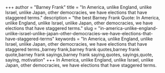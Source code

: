 +++
author = "Barney Frank"
title = "In America, unlike England, unlike Israel, unlike Japan, other democracies, we have elections that have staggered terms."
description = "the best Barney Frank Quote: In America, unlike England, unlike Israel, unlike Japan, other democracies, we have elections that have staggered terms."
slug = "in-america-unlike-england-unlike-israel-unlike-japan-other-democracies-we-have-elections-that-have-staggered-terms"
keywords = "In America, unlike England, unlike Israel, unlike Japan, other democracies, we have elections that have staggered terms.,barney frank,barney frank quotes,barney frank quote,barney frank sayings,barney frank saying,quotes, sayings,quote, saying, motivation"
+++
In America, unlike England, unlike Israel, unlike Japan, other democracies, we have elections that have staggered terms.
